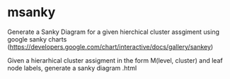 # msanky
Generate a Sanky Diagram for a given hierchical cluster assgiment using google sanky charts (https://developers.google.com/chart/interactive/docs/gallery/sankey)

Given a hierarhical cluster assigment in the form M(level, cluster) and leaf node labels, generate a sanky diagram .html

